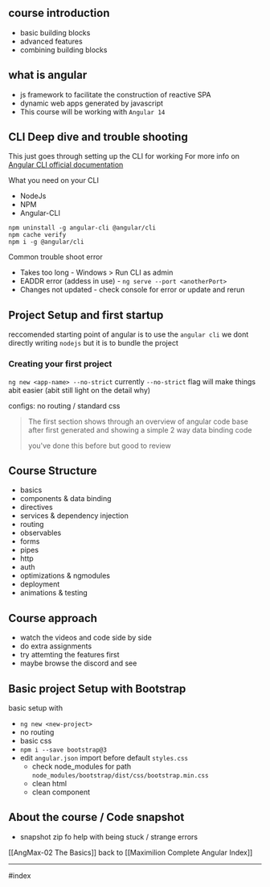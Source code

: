 ## course introduction
- basic building blocks
- advanced features
- combining building blocks

## what is angular
- js framework to facilitate the construction of reactive SPA
- dynamic web apps generated by javascript
- This course will be working with `Angular 14`

## CLI Deep dive and trouble shooting 
This just goes through setting up the CLI for working 
For more info on [Angular CLI official documentation](https://github.com/angular/angular-cli/wiki)


What you need on your CLI
- NodeJs
- NPM
- Angular-CLI
```
npm uninstall -g angular-cli @angular/cli
npm cache verify
npm i -g @angular/cli
```

Common trouble shoot error
- Takes too long - Windows > Run CLI as admin
- EADDR error (addess in use) - `ng serve --port <anotherPort>`
- Changes not updated - check console for error or update and rerun

## Project Setup and first startup
reccomended starting point of angular is to use the `angular cli`
we dont directly writing `nodejs` but it is to bundle the project

### Creating your first project
`ng new <app-name> --no-strict`
currently `--no-strict` flag will make things abit easier (abit still light on the detail why)

configs: no routing / standard css
> The first section shows through an overview of angular code base after first generated and showing a simple 2 way data binding code
> 
> you've done this before but good to review

## Course Structure

- basics
- components & data binding
- directives
- services & dependency injection
- routing
- observables
- forms
- pipes
- http
- auth
- optimizations & ngmodules
- deployment
- animations & testing

## Course approach

- watch the videos and code side by side
- do extra assignments
- try attemting the features first 
- maybe browse the discord and see 

## Basic project Setup with Bootstrap
basic setup with 
- `ng new <new-project>`
- no routing
- basic css
- `npm i --save bootstrap@3`
- edit `angular.json` import before default `styles.css`
	- check node_modules for path `node_modules/bootstrap/dist/css/bootstrap.min.css`
	- clean html 
	- clean component

## About the course / Code snapshot

- snapshot zip fo help with being stuck / strange errors

[[AngMax-02 The Basics]]
back to [[Maximilion Complete Angular Index]]

---
#index